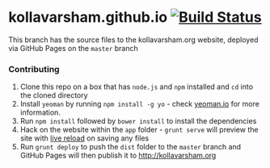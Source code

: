 kollavarsham.github.io [![Build Status](https://travis-ci.org/kollavarsham/kollavarsham.github.io.png?branch=source)](https://travis-ci.org/kollavarsham/kollavarsham.github.io)
======================

This branch has the source files to the kollavarsham.org website, deployed via GitHub Pages on the `master` branch

### Contributing

1. Clone this repo on a box that has `node.js` and `npm` installed and `cd` into the cloned directory
2. Install `yeoman` by running `npm install -g yo` - check [yeoman.io](http://yeoman.io) for more information. 
3. Run `npm install` followed by `bower install` to install the dependencies
4. Hack on the website within the `app` folder - `grunt serve` will preview the site with [live reload](https://github.com/gruntjs/grunt-contrib-watch#optionslivereload) on saving any files
5. Run `grunt deploy` to push the `dist` folder to the `master` branch and GitHub Pages will then publish it to http://kollavarsham.org 
